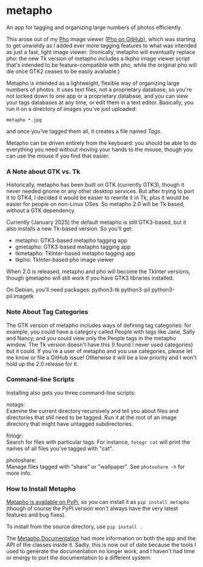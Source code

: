 metapho
=======

An app for tagging and organizing large numbers of photos efficiently.

This arose out of my [Pho](http://shallowsky.com/software/pho/)
image viewer ([Pho on GitHub](https://github.com/akkana/pho)),
which was starting to get unwieldy as I added ever more tagging
features to what was intended as just a fast, light image viewer.
(Ironically, metapho will eventually replace pho: the new Tk
version of metapho includes a tkpho image viewer script that's
intended to be feature-compatible with pho, while the original pho
will die once GTK2 ceases to be easily available.)

Metapho is intended as a lightweight, flexible way of organizing
large numbers of photos. It uses text files, not a proprietary database,
so you're not locked down to one app or a proprietary database,
and you can view your tags databases at any time, or edit them in a
text editor. Basically, you run it on a directory of images you've
just uploaded:
```
metapho *.jpg
```
and once you've tagged them all, it creates a file named *Tags*.

Metapho can be driven entirely from the keyboard: you should be able
to do everything you need without moving your hands to the mouse,
though you can use the mouse if you find that easier.

### A Note about GTK vs. Tk

Historically, metapho has been built on GTK (currently GTK3),
though it never needed gnome or any other desktop services.
But after trying to port it to GTK4, I decided it would be easier
to rewrite it in Tk, plus it would be easier for people on non-Linux OSes.
So metapho 2.0 will be Tk based, without a GTK dependency.

Currently (January 2025) the default metapho is still GTK3-based,
but it also installs a new Tk-based version. So you'll get:

- metapho: GTK3-based metapho tagging app
- gmetapho: GTK3-based metapho tagging app
- tkmetapho: TkInter-based metapho tagging app
- tkpho: TkInter-based pho image viewer

When 2.0 is released,  metapho and pho will become the TkInter versions,
though gmetapho will still work if you have GTK3 libraries installed.

On Debian, you'll need packages: python3-tk python3-pil python3-pil.imagetk

### Note About Tag Categories

The GTK version of metapho includes ways of defining tag categories:
for example, you could have a category called People with tags like
Jane, Sally and Nancy, and you could view only the People tags in the
metapho window. The Tk version doesn't have this (I found I never used
categories) but it could. If you're a user of metapho and you use
categories, please let me know or file a GitHub issue! Otherwise
it will be a low priority and I won't hold up the 2.0 release for it.

### Command-line Scripts

Installing also gets you three command-line scripts:

notags:  
Examine the current directory recursively and tell you about files and
directories that still need to be tagged. Run it at the root of
an image directory that might have untagged subdirectories.

fotogr:  
Search for files with particular tags. For instance, `fotogr cat`
will print the names of all files you've tagged with "cat".

photoshare:  
Manage files tagged with "share" or "wallpaper". See `photoshare -h`
for more info.

### How to Install Metapho

[Metapho is available on PyPi](https://pypi.python.org/pypi/metapho/),
so you can install it as `pip install metapho`
(though of course the PyPI version won't always have the
very latest features and bug fixes).

To install from the source directory, use `pip install .`

The [Metapho Documentation](https://metapho.readthedocs.io/en/latest/)
had more information on both the app and the API of the classes
inside it. Sadly, this is now out of date because the tools I used
to generate the documentation no longer work, and I haven't had time
or energy to port the documentation to a different system.
